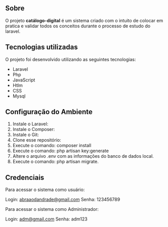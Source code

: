 ## Sobre

O projeto **catálogo-digital** é um sistema criado com o intuito de colocar em pratica e validar todos os conceitos durante o processo de estudo do laravel. 

## Tecnologias utilizadas

O projeto foi desenvolvido utilizando as seguintes tecnologias:

- Laravel
- Php
- JavaScript
- Htlm
- CSS
- Mysql

## Configuração do Ambiente

1. Instale o Laravel:
2. Instale o Composer:
3. Instale o Git:
4. Clone esse repositório: 
5. Execute o comando: composer install
6. Execute o comando: php artisan key:generate
7. Altere o arquivo .env com as informações do banco de dados local.
8. Execute o comando: php artisan migrate.

## Credenciais 

Para acessar o sistema como usuário:

Login: abraaodandrade@gmail.com
Senha: 123456789

Para acessar o sistema como Administrador:

Login: adm@gmail.com
Senha: adm123

